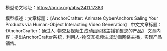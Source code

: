 模型论文地址：https://arxiv.org/abs/2411.17383

模型概述：文章标题：《AnchorCrafter: Animate CyberAnchors Saling Your Products via Human-Object Interacting Video Generation》
中文文章标题：《AnchorCrafter：通过人-物交互视频生成动画网络主播销售您的产品》
文章内容：提出AnchorCrafter系统，利用人-物交互视频生成动画网络主播，实现产品销售。
